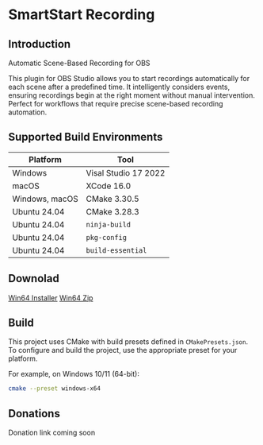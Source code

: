 # SmartStart Recording

## Introduction

Automatic Scene-Based Recording for OBS

This plugin for OBS Studio allows you to start recordings automatically for each scene after a predefined time. It intelligently considers events, ensuring recordings begin at the right moment without manual intervention. Perfect for workflows that require precise scene-based recording automation.

## Supported Build Environments

| Platform  | Tool   |
|-----------|--------|
| Windows   | Visal Studio 17 2022 |
| macOS     | XCode 16.0 |
| Windows, macOS  | CMake 3.30.5 |
| Ubuntu 24.04 | CMake 3.28.3 |
| Ubuntu 24.04 | `ninja-build` |
| Ubuntu 24.04 | `pkg-config`
| Ubuntu 24.04 | `build-essential` |

## Downolad

[Win64 Installer](https://github.com/Waldegger/smartstart_recording/blob/master/releases/smartstart_recording_win64_setup.exe)
[Win64 Zip](https://github.com/Waldegger/smartstart_recording/blob/master/releases/smartstart_recording_win64.zip)

## Build

This project uses CMake with build presets defined in `CMakePresets.json`.  
To configure and build the project, use the appropriate preset for your platform.  

For example, on Windows 10/11 (64-bit):  
```sh
cmake --preset windows-x64
```

## Donations

Donation link coming soon